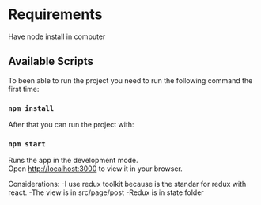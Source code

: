 # Requirements

Have node install in computer

## Available Scripts

To been able to run the project you need to run the following command the first time:

### `npm install`

After that you can run the project with:

### `npm start`

Runs the app in the development mode.\
Open [http://localhost:3000](http://localhost:3000) to view it in your browser.

Considerations:
-I use redux toolkit because is the standar for redux with react.
-The view is in src/page/post
-Redux is in state folder
